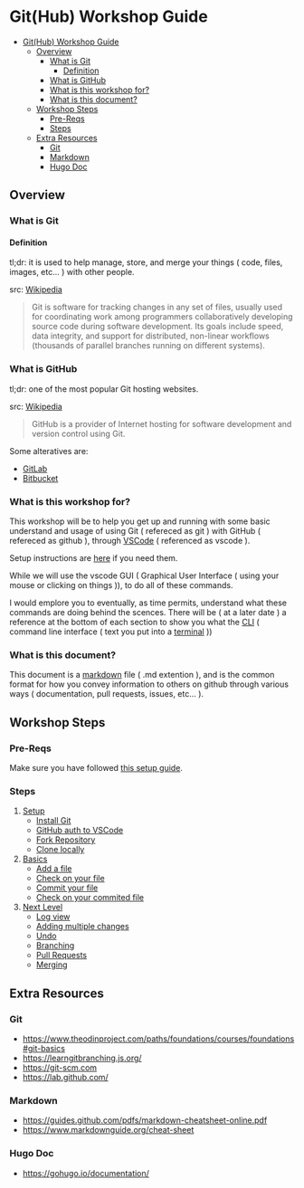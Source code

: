 # Git(Hub) Workshop Guide

- [Git(Hub) Workshop Guide](#github-workshop-guide)
  - [Overview](#overview)
    - [What is Git](#what-is-git)
      - [Definition](#definition)
    - [What is GitHub](#what-is-github)
    - [What is this workshop for?](#what-is-this-workshop-for)
    - [What is this document?](#what-is-this-document)
  - [Workshop Steps](#workshop-steps)
    - [Pre-Reqs](#pre-reqs)
    - [Steps](#steps)
  - [Extra Resources](#extra-resources)
    - [Git](#git)
    - [Markdown](#markdown)
    - [Hugo Doc](#hugo-doc)

## Overview

### What is Git

#### Definition

tl;dr: it is used to help manage, store, and merge your things ( code, files, images, etc... ) with other people.

src: [Wikipedia](https://en.wikipedia.org/wiki/Git)
> Git is software for tracking changes in any set of files, usually used for coordinating work among programmers collaboratively developing source code during software development. Its goals include speed, data integrity, and support for distributed, non-linear workflows (thousands of parallel branches running on different systems).

### What is GitHub

tl;dr: one of the most popular Git hosting websites.

src: [Wikipedia](https://en.wikipedia.org/wiki/GitHub)
> GitHub is a provider of Internet hosting for software development and version control using Git.

Some alteratives are:

- [GitLab](https://gitlab.com/)
- [Bitbucket](https://bitbucket.org/)

### What is this workshop for?

This workshop will be to help you get up and running with some basic understand and usage of using Git ( refereced as git ) with GitHub ( refereced as github ), through [VSCode](https://code.visualstudio.com/) ( referenced as vscode ).

Setup instructions are [here](https://docs.google.com/document/d/1yCzhlfw8hHLdF0ZBhHfcjOAIyA1cO7OnHbG1he1prM0/edit?usp=sharing) if you need them.

While we will use the vscode GUI ( Graphical User Interface ( using your mouse or clicking on things )), to do all of these commands.
<!-- this is an easter egg #1, post in the web team channel if you found me 😁 -->
I would emplore you to eventually, as time permits, understand what these commands are doing behind the scences.
There will be ( at a later date ) a reference at the bottom of each section to show you what the [CLI](https://en.wikipedia.org/wiki/Command-line_interface) ( command line interface ( text you put into a [terminal](https://en.wikipedia.org/wiki/Terminal#Software) ))

### What is this document?

This document is a [markdown](https://guides.github.com/features/mastering-markdown/) file ( .md extention ), and is the common format for how you convey information to others on github through various ways ( documentation, pull requests, issues, etc... ).

## Workshop Steps

### Pre-Reqs

Make sure you have followed [this setup guide](https://docs.google.com/document/d/11ZwGFpx45PvK5iCZOAl-2rKSD__lkT_wpNBkmQijtCI/edit?usp=sharing).

### Steps

1. [Setup](/00-setup/README.md)
   - [Install Git](/00-setup/README.md#install-git)
   - [GitHub auth to VSCode](/00-setup/README.md#github-auth-to-vscode)
   - [Fork Repository](/00-setup/README.md#fork-repository)
   - [Clone locally](/00-setup/README.md#clone-locally)
2. [Basics](/01-basics/README.md)
   - [Add a file](/01-basics/README.md#add-a-file)
   - [Check on your file](/01-basics/README.md#check-on-your-file)
   - [Commit your file](/01-basics/README.md#commit-your-file)
   - [Check on your commited file](/01-basics/README.md#check-on-your-commited-file)
3. [Next Level](/02-next_level/README.md)
   - [Log view](/02-next_level/README.md#log-view)
   - [Adding multiple changes](/02-next_level/README.md#adding-multiple-changes)
   - [Undo](/02-next_level/README.md#undo)
   - [Branching](/02-next_level/README.md#branching)
   - [Pull Requests](/02-next_level/README.md#pull-requests)
   - [Merging](/02-next_level/README.md#merging)

## Extra Resources

### Git

- <https://www.theodinproject.com/paths/foundations/courses/foundations#git-basics>
- <https://learngitbranching.js.org/>
- <https://git-scm.com>
- <https://lab.github.com/>

### Markdown

- <https://guides.github.com/pdfs/markdown-cheatsheet-online.pdf>
- <https://www.markdownguide.org/cheat-sheet>

### Hugo Doc

- <https://gohugo.io/documentation/>
